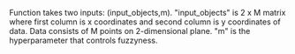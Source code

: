 Function takes two inputs: (input_objects,m). "input_objects" is 2 x M matrix where first column
is x coordinates and second column is y coordinates of data. Data consists of M points on 2-dimensional plane. "m"
is the hyperparameter that controls fuzzyness.
